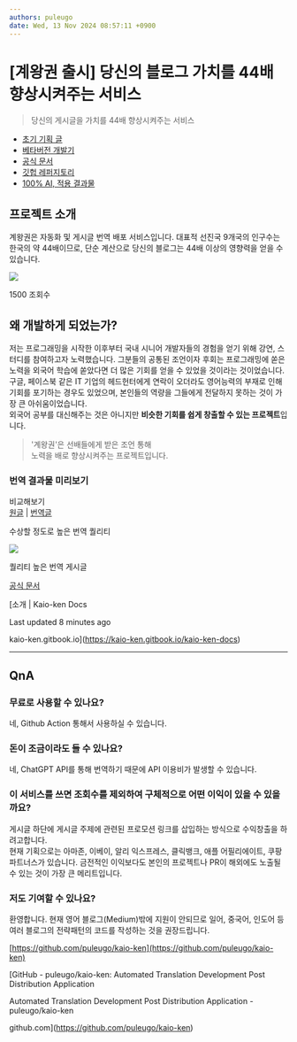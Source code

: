 ```yaml
---
authors: puleugo
date: Wed, 13 Nov 2024 08:57:11 +0900
---
```


# [계왕권 출시] 당신의 블로그 가치를 44배 향상시켜주는 서비스

> 당신의 게시글을 가치를 44배 향상시켜주는 서비스

* [초기 기획 글](https://puleugo.tistory.com/206)
* [베타버전 개발기](https://puleugo.tistory.com/210)
* [공식 문서](https://kaio-ken.gitbook.io/kaio-ken-docs)
* [깃헙 레퍼지토리](https://github.com/puleugo/kaio-ken)
* [100% AI, 적용 결과물](https://en.puleugo.dev/)

## 프로젝트 소개

계왕권은 자동화 및 게시글 번역 배포 서비스입니다. 대표적 선진국 9개국의 인구수는 한국의 약 44배이므로, 단순 계산으로 당신의 블로그는 44배 이상의 영향력을 얻을 수 있습니다.

![](https://blog.kakaocdn.net/dn/dOyszI/btsKEGBAQWa/kQIQ0Ivamgbh5lS9SXjUp1/img.png)

1500 조회수

## 왜 개발하게 되었는가?

저는 프로그래밍을 시작한 이후부터 국내 시니어 개발자들의 경험을 얻기 위해 강연, 스터디를 참여하고자 노력했습니다. 그분들의 공통된 조언이자 후회는 프로그래밍에 쏟은 노력을 외국어 학습에 쏟았다면 더 많은 기회를 얻을 수 있었을 것이라는 것이었습니다.  
구글, 페이스북 같은 IT 기업의 헤드헌터에게 연락이 오더라도 영어능력의 부재로 인해 기회를 포기하는 경우도 있었으며, 본인들의 역량을 그들에게 전달하지 못하는 것이 가장 큰 아쉬움이었습니다.  
외국어 공부를 대신해주는 것은 아니지만 **비슷한 기회를 쉽게 창출할 수 있는 프로젝트**입니다.

> '계왕권'은 선배들에게 받은 조언 통해  
> 노력을 배로 향상시켜주는 프로젝트입니다.

### 번역 결과물 미리보기

비교해보기  
[원글](https://ko.puleugo.dev/206) | [번역글](https://en.puleugo.dev/your-blog-can-use-kaio-ken-fb6c4d6a15d7)

수상할 정도로 높은 번역 퀄리티

![](https://blog.kakaocdn.net/dn/bTpfRC/btsKEIMVBgY/4JRIXpWUBUYDVtvwxThAvk/img.png)

퀄리티 높은 번역 게시글

[공식 문서](https://kaio-ken.gitbook.io/kaio-ken-docs)

[소개 | Kaio-ken Docs

Last updated 8 minutes ago

kaio-ken.gitbook.io](https://kaio-ken.gitbook.io/kaio-ken-docs)

---

## QnA

### 무료로 사용할 수 있나요?

네, Github Action 통해서 사용하실 수 있습니다.

### 돈이 조금이라도 들 수 있나요?

네, ChatGPT API를 통해 번역하기 때문에 API 이용비가 발생할 수 있습니다.

### 이 서비스를 쓰면 조회수를 제외하여 구체적으로 어떤 이익이 있을 수 있을까요?

게시글 하단에 게시글 주제에 관련된 프로모션 링크를 삽입하는 방식으로 수익창출을 하려고합니다.  
현재 기획으로는 아마존, 이베이, 알리 익스프레스, 클릭뱅크, 애플 어필리에이트, 쿠팡 파트너스가 있습니다. 금전적인 이익보다도 본인의 프로젝트나 PR이 해외에도 노출될 수 있는 것이 가장 큰 메리트입니다.

### 저도 기여할 수 있나요?

환영합니다. 현재 영어 블로그(Medium)밖에 지원이 안되므로 일어, 중국어, 인도어 등 여러 블로그의 전략패턴의 코드를 작성하는 것을 권장드립니다.

[https://github.com/puleugo/kaio-ken](https://github.com/puleugo/kaio-ken)

[GitHub - puleugo/kaio-ken: Automated Translation Development Post Distribution Application

Automated Translation Development Post Distribution Application - puleugo/kaio-ken

github.com](https://github.com/puleugo/kaio-ken)

